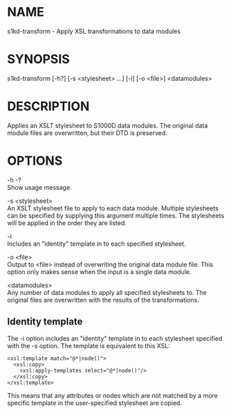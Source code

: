 NAME
====

s1kd-transform - Apply XSL transformations to data modules

SYNOPSIS
========

s1kd-transform \[-h?\] \[-s &lt;stylesheet&gt; ...\] \[-i\] \[-o &lt;file&gt;\] &lt;datamodules&gt;

DESCRIPTION
===========

Applies an XSLT stylesheet to S1000D data modules. The original data module files are overwritten, but their DTD is preserved.

OPTIONS
=======

-h -?  
Show usage message.

-s &lt;stylesheet&gt;  
An XSLT stylesheet file to apply to each data module. Multiple stylesheets can be specified by supplying this argument multiple times. The stylesheets will be applied in the order they are listed.

-i  
Includes an "identity" template in to each specified stylesheet.

-o &lt;file&gt;  
Output to &lt;file&gt; instead of overwriting the original data module file. This option only makes sense when the input is a single data module.

&lt;datamodules&gt;  
Any number of data modules to apply all specified stylesheets to. The original files are overwritten with the results of the transformations.

Identity template
-----------------

The -i option includes an "identity" template in to each stylesheet specified with the -s option. The template is equivalent to this XSL:

    <xsl:template match="@*|node()">
      <xsl:copy>
        <xsl:apply-templates select="@*|node()"/>
      </xsl:copy>
    </xsl:template>

This means that any attributes or nodes which are not matched by a more specific template in the user-specified stylesheet are copied.
